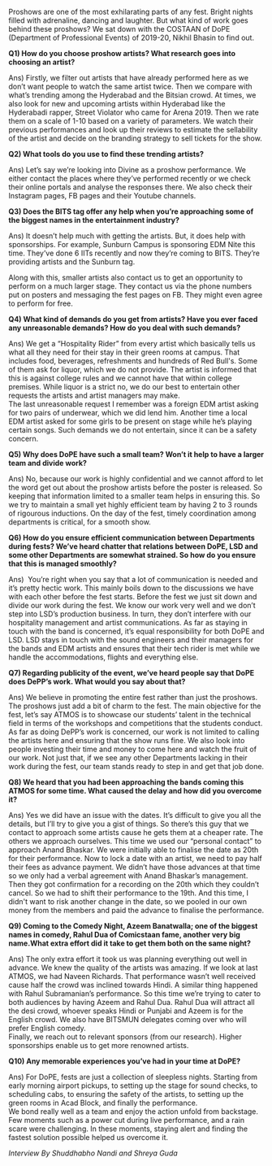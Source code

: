 <p><!-- wp:paragraph --></p>
<p>Proshows are one of the most exhilarating parts of any fest. Bright nights filled with adrenaline, dancing and laughter. But what kind of work goes behind these proshows? We sat down with the COSTAAN of DoPE (Department of Professional Events) of 2019-20, Nikhil Bhasin to find out. </p>
<p><!-- /wp:paragraph --></p>
<p><!-- wp:paragraph --></p>
<p><strong>Q1) How do you choose proshow artists? What research goes into choosing an artist?</strong></p>
<p><!-- /wp:paragraph --></p>
<p><!-- wp:paragraph --></p>
<p>Ans) Firstly, we filter out artists that have already performed here as we don’t want people to watch the same artist twice. Then we compare with what’s trending among the Hyderabad and the Bitsian crowd. At times, we also look for new and upcoming artists within Hyderabad like the Hyderabadi rapper, Street Violator who came for Arena 2019. Then we rate them on a scale of 1-10 based on a variety of parameters. We watch their previous performances and look up their reviews to estimate the sellability of the artist and decide on the branding strategy to sell tickets for the show.&nbsp;</p>
<p><!-- /wp:paragraph --></p>
<p><!-- wp:paragraph --></p>
<p><strong>Q2) What tools do you use to find these trending artists?</strong></p>
<p><!-- /wp:paragraph --></p>
<p><!-- wp:paragraph --></p>
<p>Ans) Let’s say we’re looking into Divine as a proshow performance. We either contact the places where they’ve performed recently or we check their online portals and analyse the responses there. We also check their Instagram pages, FB pages and their Youtube channels.</p>
<p><!-- /wp:paragraph --></p>
<p><!-- wp:paragraph --></p>
<p><strong>Q3) Does the BITS tag offer any help when you’re approaching some of the biggest names in the entertainment industry?</strong></p>
<p><!-- /wp:paragraph --></p>
<p><!-- wp:paragraph --></p>
<p>Ans) It doesn’t help much with getting the artists. But, it does help with sponsorships. For example, Sunburn Campus is sponsoring EDM Nite this time. They’ve done 6 IITs recently and now they’re coming to BITS. They’re providing artists and the Sunburn tag.</p>
<p><!-- /wp:paragraph --></p>
<p><!-- wp:paragraph --></p>
<p>Along with this, smaller artists also contact us to get an opportunity to perform on a much larger stage. They contact us via the phone numbers put on posters and messaging the fest pages on FB. They might even agree to perform for free.</p>
<p><!-- /wp:paragraph --></p>
<p><!-- wp:paragraph --></p>
<p><strong>Q4) What kind of demands do you get from artists? Have you ever faced any unreasonable demands? How do you deal with such demands?</strong></p>
<p><!-- /wp:paragraph --></p>
<p><!-- wp:paragraph --></p>
<p>Ans) We get a “Hospitality Rider” from every artist which basically tells us what all they need for their stay in their green rooms at campus. That includes food, beverages, refreshments and hundreds of Red Bull's. Some of them ask for liquor, which we do not provide. The artist is informed that this is against college rules and we cannot have that within college premises. While liquor is a strict no, we do our best to entertain other requests the artists and artist managers may make.<br />The last unreasonable request I remember was a foreign EDM artist asking for two pairs of underwear, which we did lend him. Another time a local EDM artist asked for some girls to be present on stage while he’s playing certain songs. Such demands we do not entertain, since it can be a safety concern.</p>
<p><!-- /wp:paragraph --></p>
<p><!-- wp:paragraph --></p>
<p></p>
<p><!-- /wp:paragraph --></p>
<p><!-- wp:paragraph --></p>
<p><strong>Q5) Why does DoPE have such a small team? Won’t it help to have a larger team and divide work?</strong></p>
<p><!-- /wp:paragraph --></p>
<p><!-- wp:paragraph --></p>
<p>Ans) No, because our work is highly confidential and we cannot afford to let the word get out about the proshow artists before the poster is released. So keeping that information limited to a smaller team helps in ensuring this. So we try to maintain a small yet highly efficient team by having 2 to 3 rounds of rigourous inductions. On the day of the fest, timely coordination among departments is critical, for a smooth show.</p>
<p><!-- /wp:paragraph --></p>
<p><!-- wp:paragraph --></p>
<p><strong>Q6) How do you ensure efficient communication between Departments during fests? We’ve heard chatter that relations between DoPE, LSD and some other Departments are somewhat strained. So how do you ensure that this is managed smoothly?</strong></p>
<p><!-- /wp:paragraph --></p>
<p><!-- wp:paragraph --></p>
<p>Ans)&nbsp; You’re right when you say that a lot of communication is needed and it’s pretty hectic work. This mainly boils down to the discussions we have with each other before the fest starts. Before the fest we just sit down and divide our work during the fest. We know our work very well and we don’t step into LSD’s production business. In turn, they don’t interfere with our hospitality management and artist communications. As far as staying in touch with the band is concerned, it’s equal responsibility for both DoPE and LSD. LSD stays in touch with the sound engineers and their managers for the bands and EDM artists and ensures that their tech rider is met while we handle the accommodations, flights and everything else.</p>
<p><!-- /wp:paragraph --></p>
<p><!-- wp:paragraph --></p>
<p><strong>Q7) Regarding publicity of the event, we’ve heard people say that DoPE does DePP’s work. What would you say about that?</strong></p>
<p><!-- /wp:paragraph --></p>
<p><!-- wp:paragraph --></p>
<p>Ans) We believe in promoting the entire fest rather than just the proshows. The proshows just add a bit of charm to the fest. The main objective for the fest, let’s say ATMOS is to showcase our students’ talent in the technical field in terms of the workshops and competitions that the students conduct. As far as doing DePP’s work is concerned, our work is not limited to calling the artists here and ensuring that the show runs fine. We also look into people investing their time and money to come here and watch the fruit of our work. Not just that, if we see any other Departments lacking in their work during the fest, our team stands ready to step in and get that job done.</p>
<p><!-- /wp:paragraph --></p>
<p><!-- wp:paragraph --></p>
<p><strong>Q8) We heard that you had been approaching the bands coming this ATMOS for some time. What caused the delay and how did you overcome it?</strong></p>
<p><!-- /wp:paragraph --></p>
<p><!-- wp:paragraph --></p>
<p>Ans) Yes we did have an issue with the dates. It’s difficult to give you all the details, but I’ll try to give you a gist of things. So there’s this guy that we contact to approach some artists cause he gets them at a cheaper rate. The others we approach ourselves. This time we used our “personal contact” to approach Anand Bhaskar. We were initially able to finalise the date as 20th for their performance. Now to lock a date with an artist, we need to pay half their fees as advance payment. We didn’t have those advances at that time so we only had a verbal agreement with Anand Bhaskar’s management. Then they got confirmation for a recording on the 20th which they couldn’t cancel. So we had to shift their performance to the 19th. And this time, I didn't want to risk another change in the date, so we pooled in our own money from the members and paid the advance to finalise the performance.</p>
<p><!-- /wp:paragraph --></p>
<p><!-- wp:paragraph --></p>
<p><strong>Q9) Coming to the Comedy Night, Azeem Banatwalla; one of the biggest names in comedy, Rahul Dua of Comicstaan fame, another very big name.What extra effort did it take to get them both on the same night?</strong></p>
<p><!-- /wp:paragraph --></p>
<p><!-- wp:paragraph --></p>
<p>Ans) The only extra effort it took us was planning everything out well in advance. We knew the quality of the artists was amazing. If we look at last ATMOS, we had Naveen Richards. That performance wasn’t well received cause half the crowd was inclined towards Hindi. A similar thing happened with Rahul Subramanian’s performance. So this time we’re trying to cater to both audiences by having Azeem and Rahul Dua. Rahul Dua will attract all the desi crowd, whoever speaks Hindi or Punjabi and Azeem is for the English crowd. We also have BITSMUN delegates coming over who will prefer English comedy.<br />Finally, we reach out to relevant sponsors (from our research). Higher sponsorships enable us to get more renowned artists.</p>
<p><!-- /wp:paragraph --></p>
<p><!-- wp:paragraph --></p>
<p></p>
<p><!-- /wp:paragraph --></p>
<p><!-- wp:paragraph --></p>
<p><strong>Q10) Any memorable experiences you’ve had in your time at DoPE?</strong></p>
<p><!-- /wp:paragraph --></p>
<p><!-- wp:paragraph --></p>
<p>Ans) For DoPE, fests are just a collection of sleepless nights. Starting from early morning airport pickups, to setting up the stage for sound checks, to scheduling cabs, to ensuring the safety of the artists, to setting up the green rooms in Acad Block, and finally the performance.<br />We bond really well as a team and enjoy the action unfold from backstage.<br />Few moments such as a power cut during live performance, and a rain scare were challenging. In these moments, staying alert and finding the fastest solution possible helped us overcome it.</p>
<p><!-- /wp:paragraph --></p>
<p><!-- wp:paragraph --></p>
<p><em>Interview By Shuddhabho Nandi and Shreya Guda</em></p>
<p><!-- /wp:paragraph --></p>

